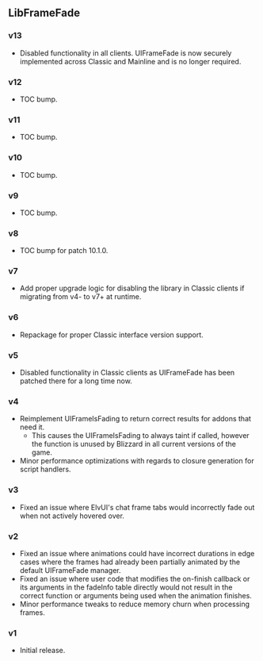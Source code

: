 ## LibFrameFade

### v13
- Disabled functionality in all clients. UIFrameFade is now securely implemented across Classic and Mainline and is no longer required.

### v12
- TOC bump.

### v11
- TOC bump.

### v10
- TOC bump.

### v9
- TOC bump.

### v8
- TOC bump for patch 10.1.0.

### v7
- Add proper upgrade logic for disabling the library in Classic clients if migrating from v4- to v7+ at runtime.

### v6
- Repackage for proper Classic interface version support.

### v5
- Disabled functionality in Classic clients as UIFrameFade has been patched there for a long time now.

### v4
- Reimplement UIFrameIsFading to return correct results for addons that need it.
  - This causes the UIFrameIsFading to always taint if called, however the function is unused by Blizzard in all current versions of the game.
- Minor performance optimizations with regards to closure generation for script handlers.

### v3
- Fixed an issue where ElvUI's chat frame tabs would incorrectly fade out when not actively hovered over.

### v2
- Fixed an issue where animations could have incorrect durations in edge cases where the frames had already been partially animated by the default UIFrameFade manager.
- Fixed an issue where user code that modifies the on-finish callback or its arguments in the fadeInfo table directly would not result in the correct function or arguments being used when the animation finishes.
- Minor performance tweaks to reduce memory churn when processing frames.

### v1
- Initial release.
